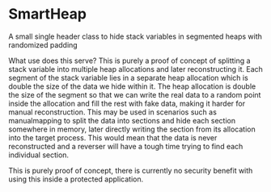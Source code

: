 # SmartHeap
A small single header class to hide stack variables in segmented heaps with randomized padding

What use does this serve?
This is purely a proof of concept of splitting a stack variable into multiple heap allocations and later reconstructing it. Each segment of the stack variable lies in a separate heap allocation which is double the size of the data we hide within it. The heap allocation is double the size of the segment so that we can write the real data to a random point inside the allocation and fill the rest with fake data, making it harder for manual reconstruction. This may be used in scenarios such as manualmapping to split the data into sections and hide each section somewhere in memory, later directly writing the section from its allocation into the target process. This would mean that the data is never reconstructed and a reverser will have a tough time trying to find each individual section.

This is purely proof of concept, there is currently no security benefit with using this inside a protected application.
